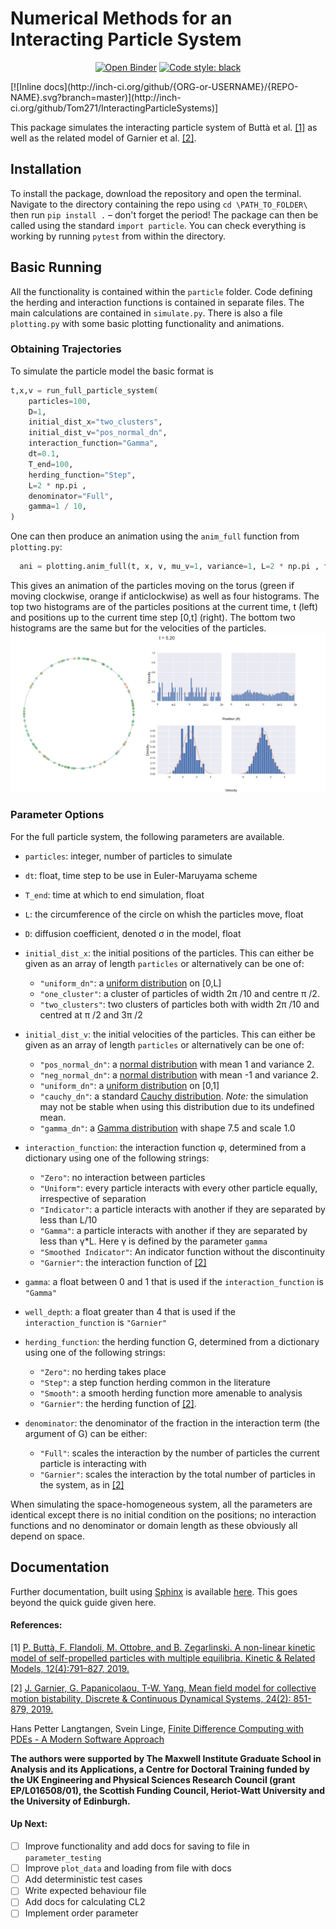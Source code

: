 # Numerical Methods for an Interacting Particle System

<p align="center">
<a href="https://mybinder.org/v2/gh/Tom271/InteractingParticleSystems/master"><img alt="Open Binder" src="https://mybinder.org/badge_logo.svg"></a>
<a href="https://github.com/psf/black"><img alt="Code style: black" src="https://img.shields.io/badge/code%20style-black-000000.svg"></a>
</p>
 [![Inline docs](http://inch-ci.org/github/{ORG-or-USERNAME}/{REPO-NAME}.svg?branch=master)](http://inch-ci.org/github/Tom271/InteractingParticleSystems)]


This package simulates the interacting particle system of Buttà et al. [[1]](#references) as well as the related model of Garnier et al. [[2]](#references).

## Installation
  To install the package, download the repository and open the terminal. Navigate to the directory containing the repo using `cd \PATH_TO_FOLDER\` then run `pip install .` – don't forget the period! The package can then be called using the standard  `import particle`. You can check everything is working by running `pytest` from within the directory.

## Basic Running
  All the functionality is contained within the `particle` folder. Code defining the herding and interaction functions is contained in separate files. The main calculations are contained in `simulate.py`. There is also a file `plotting.py` with some basic plotting functionality and animations.

### Obtaining Trajectories
  To simulate the particle model the basic format is
  ```python
  t,x,v = run_full_particle_system(
      particles=100,
      D=1,
      initial_dist_x="two_clusters",
      initial_dist_v="pos_normal_dn",
      interaction_function="Gamma",
      dt=0.1,
      T_end=100,
      herding_function="Step",
      L=2 * np.pi ,
      denominator="Full",
      gamma=1 / 10,
  )
  ```
One can then produce an animation using the `anim_full` function from `plotting.py`:
```python
  ani = plotting.anim_full(t, x, v, mu_v=1, variance=1, L=2 * np.pi , framestep=1)
```
This gives an animation of the particles moving on the torus (green if moving clockwise, orange if anticlockwise) as well as four histograms. The top two histograms are of the particles positions at the current time, t (left) and positions up to the current time step [0,t] (right). The bottom two histograms are the same but for the velocities of the particles.
![Screenshot of full system animation](images/animation_example.png)

### Parameter Options
  For the full particle system, the following parameters are available.
  - `particles`: integer, number of particles to simulate

  - `dt`: float, time step to be use in Euler-Maruyama scheme

  - `T_end`: time at which to end simulation, float

  - `L`: the circumference of the circle on whish the particles move, float

  - `D`: diffusion coefficient, denoted σ in the model, float

  - `initial_dist_x`: the initial positions of the particles. This can either be given as an array of length `particles` or alternatively can be one of:
    + `"uniform_dn"`: a [uniform distribution](https://en.wikipedia.org/wiki/Uniform_distribution_(continuous)) on [0,L]
    + `"one_cluster"`: a cluster of particles of width 2π /10 and centre π /2.
    + `"two_clusters"`: two clusters of particles both with width 2π /10 and centred at  π /2 and 3π /2

  - `initial_dist_v`:  the initial velocities of the particles. This can either be given as an array of length `particles` or alternatively can be one of:
    + `"pos_normal_dn"`: a [normal distribution](https://en.wikipedia.org/wiki/Normal_distribution) with mean 1 and variance 2.
    + `"neg_normal_dn"`: a [normal distribution](https://en.wikipedia.org/wiki/Normal_distribution) with mean -1 and variance 2.
    + `"uniform_dn"`: a [uniform distribution](https://en.wikipedia.org/wiki/Uniform_distribution_(continuous)) on [0,1]
    + `"cauchy_dn"`: a standard [Cauchy distribution](https://en.wikipedia.org/wiki/Cauchy_distribution). *Note:* the simulation may not be stable when using this distribution due to its undefined mean.
    + `"gamma_dn"`: a [Gamma distribution](https://en.wikipedia.org/wiki/Gamma_distribution) with shape 7.5 and scale 1.0

  - `interaction_function`: the interaction function φ, determined from a dictionary using one of the following strings:
    + `"Zero"`: no interaction between particles
    + `"Uniform"`: every particle interacts with every other particle equally, irrespective of separation
    + `"Indicator"`: a particle interacts with another if they are separated by less than L/10
    + `"Gamma"`: a particle interacts with another if they are separated by less than γ*L. Here γ is defined by the parameter `gamma`
    + `"Smoothed Indicator"`: An indicator function without the discontinuity
    + `"Garnier"`: the interaction function of [[2]](#references)

  - `gamma`: a float between 0 and 1 that is used if the `interaction_function` is ``"Gamma"``

  - `well_depth`: a float greater than 4 that is used if the `interaction_function` is ``"Garnier"``

  - `herding_function`: the herding function G, determined from a dictionary using one of the following strings:
    + `"Zero"`: no herding takes place
    + `"Step"`: a step function herding common in the literature
    + `"Smooth"`: a smooth herding function more amenable to analysis
    + `"Garnier"`: the herding function of [[2]](#references).


  - `denominator`: the denominator of the fraction in the interaction term (the argument of G) can be either:
    + `"Full"`: scales the interaction by the number of particles the current particle is interacting with
    + `"Garnier"`: scales the interaction by the total number of particles in the system, as in [[2]](#references)


  When simulating the space-homogeneous system, all the parameters are identical except there is no initial condition on the positions; no interaction functions and no denominator or domain length as these obviously all depend on space.

## Documentation
  Further documentation, built using [Sphinx](http://www.sphinx-doc.org/en/master/) is available [here](https://tom271.github.io/InteractingParticleSystems/build/html/index.html). This goes beyond the quick guide given here.

#### References:
[1] [P. Buttà, F. Flandoli, M. Ottobre, and B. Zegarlinski. A non-linear kinetic model of self-propelled particles with multiple equilibria. Kinetic & Related Models, 12(4):791–827, 2019.](https://arxiv.org/abs/1804.01247)

[2] [J. Garnier, G. Papanicolaou, T-W. Yang, Mean field model for collective motion bistability, Discrete & Continuous Dynamical Systems, 24(2): 851-879, 2019.](https://arxiv.org/abs/1611.02194)


Hans Petter Langtangen, Svein Linge, [Finite Difference Computing
with PDEs - A Modern Software
Approach](https://hplgit.github.io/fdm-book/doc/pub/book/pdf/fdm-book-4screen.pdf)


**The authors were supported by The Maxwell Institute Graduate School in Analysis and its Applications, a Centre for Doctoral Training funded by the UK Engineering and Physical Sciences Research Council (grant EP/L016508/01), the Scottish Funding Council, Heriot-Watt University and the University of Edinburgh.**

#### Up Next:

- [ ] Improve functionality and add docs for saving to file in `parameter_testing`
- [ ] Improve `plot_data` and loading from file with docs
- [ ] Add deterministic test cases
- [ ] Write expected behaviour file
- [ ] Add docs for calculating CL2
- [ ] Implement order parameter
